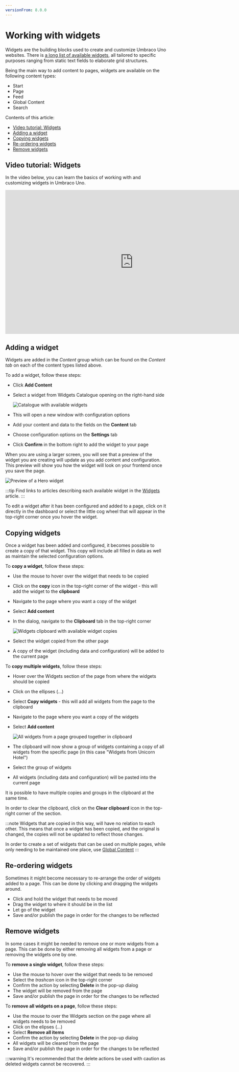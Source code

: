 ```yaml
---
versionFrom: 8.0.0
---
```


# Working with widgets

Widgets are the building blocks used to create and customize Umbraco Uno websites. There is [a long list of available widgets](../../Widgets), all tailored to specific purposes ranging from static text fields to elaborate grid structures.

Being the main way to add content to pages, widgets are available on the following content types:

* Start
* Page
* Feed
* Global Content
* Search

Contents of this article:

* [Video tutorial: Widgets](#video-tutorial-widgets)
* [Adding a widget](#adding-a-widget)
* [Copying widgets](#copying-widgets)
* [Re-ordering widgets](#re-ordering-widgets)
* [Remove widgets](#remove-widgets)

## Video tutorial: Widgets

In the video below, you can learn the basics of working with and customizing widgets in Umbraco Uno.

<iframe width="800" height="450" src="https://www.youtube.com/embed/3SIPc1hJnzE?rel=0" frameborder="0" allow="autoplay; encrypted-media" allowfullscreen></iframe>

## Adding a widget

Widgets are added in the *Content* group which can be found on the *Content tab* on each of the content types listed above.

To add a widget, follow these steps:

* Click **Add Content**
* Select a widget from Widgets Catalogue opening on the right-hand side

  ![Catalogue with available widgets](images/widgets-catalogue.png)

* This will open a new window with configuration options
* Add your content and data to the fields on the **Content** tab
* Choose configuration options on the **Settings** tab
* Click **Confirm** in the bottom right to add the widget to your page

When you are using a larger screen, you will see that a preview of the widget you are creating will update as you add content and configuration. This preview will show you how the widget will look on your frontend once you save the page.

![Preview of a Hero widget](images/widgets-preview.png)

:::tip
Find links to articles describing each available widget in the [Widgets](../../Widgets) article.
:::

To edit a widget after it has been configured and added to a page, click on it directly in the dashboard or select the little cog wheel that will appear in the top-right corner once you hover the widget.

## Copying widgets

Once a widget has been added and configured, it becomes possible to create a copy of that widget. This copy will include all filled in data as well as maintain the selected configuration options.

To **copy a widget**, follow these steps:

* Use the mouse to hover over the widget that needs to be copied
* Click on the **copy** icon in the top-right corner of the widget - this will add the widget to the **clipboard**
* Navigate to the page where you want a copy of the widget
* Select **Add content**
* In the dialog, navigate to the **Clipboard** tab in the top-right corner

  ![Widgets clipboard with available widget copies](images/hero-in-clipboard.png)

* Select the widget copied from the other page
* A copy of the widget (including data and configuration) will be added to the current page

To **copy multiple widgets**, follow these steps:

* Hover over the Widgets section of the page from where the widgets should be copied
* Click on the ellipses (...)
* Select **Copy widgets** - this will add all widgets from the page to the clipboard
* Navigate to the page where you want a copy of the widgets
* Select **Add content**

  ![All widgets from a page grouped together in clipboard](images/widgets-from-page.png)

* The clipboard will now show a group of widgets containing a copy of all widgets from the specific page (in this case "Widgets from Unicorn Hotel")
* Select the group of widgets
* All widgets (including data and configuration) will be pasted into the current page

It is possible to have multiple copies and groups in the clipboard at the same time.

In order to clear the clipboard, click on the **Clear clipboard** icon in the top-right corner of the section.

:::note
Widgets that are copied in this way, will have no relation to each other. This means that once a widget has been copied, and the original is changed, the copies will not be updated to reflect those changes.

In order to create a set of widgets that can be used on multiple pages, while only needing to be maintained one place, use [Global Content](../../Uno-pedia/Content-Types/Global-Content)
:::

## Re-ordering widgets

Sometimes it might become necessary to re-arrange the order of widgets added to a page. This can be done by clicking and dragging the widgets around.

* Click and hold the widget that needs to be moved
* Drag the widget to where it should be in the list
* Let go of the widget
* Save and/or publish the page in order for the changes to be reflected

## Remove widgets

In some cases it might be needed to remove one or more widgets from a page. This can be done by either removing all widgets from a page or removing the widgets one by one.

To **remove a single widget**, follow these steps:

* Use the mouse to hover over the widget that needs to be removed
* Select the *trashcan* icon in the top-right corner
* Confirm the action by selecting **Delete** in the pop-up dialog
* The widget will be removed from the page
* Save and/or publish the page in order for the changes to be reflected

To **remove all widgets on a page**, follow these steps:

* Use the mouse to over the Widgets section on the page where all widgets needs to be removed
* Click on the elipses (...)
* Select **Remove all items**
* Confirm the action by selecting **Delete** in the pop-up dialog
* All widgets will be cleared from the page
* Save and/or publish the page in order for the changes to be reflected

:::warning
It's recommended that the delete actions be used with caution as deleted widgets cannot be recovered.
:::
